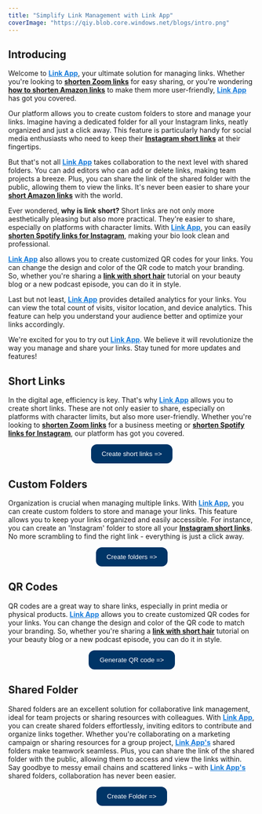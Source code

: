 ```yaml
---
title: "Simplify Link Management with Link App"
coverImage: "https://qiy.blob.core.windows.net/blogs/intro.png"
---
```


## Introducing 

Welcome to <a href="https://linkapp.one" style="color: #1a7ddb;">**Link App**</a>, your ultimate solution for managing links. Whether you're looking to [**shorten Zoom links**](https://linkapp.one) for easy sharing, or you're wondering [**how to shorten Amazon links**](https://linkapp.one) to make them more user-friendly, <a href="https://linkapp.one" style="color: #1a7ddb;">**Link App**</a> has got you covered.

Our platform allows you to create custom folders to store and manage your links. Imagine having a dedicated folder for all your Instagram links, neatly organized and just a click away. This feature is particularly handy for social media enthusiasts who need to keep their [**Instagram short links**](https://linkapp.one) at their fingertips.

But that's not all <a href="https://linkapp.one" style="color: #1a7ddb;">**Link App**</a> takes collaboration to the next level with shared folders. You can add editors who can add or delete links, making team projects a breeze. Plus, you can share the link of the shared folder with the public, allowing them to view the links. It's never been easier to share your [**short Amazon links**](https://linkapp.one) with the world.

Ever wondered, **why is link short?** Short links are not only more aesthetically pleasing but also more practical. They're easier to share, especially on platforms with character limits. With <a href="https://linkapp.one" style="color: #1a7ddb;">**Link App**</a>, you can easily [**shorten Spotify links for Instagram**](https://linkapp.one), making your bio look clean and professional.

<a href="https://linkapp.one" style="color: #1a7ddb;">**Link App**</a> also allows you to create customized QR codes for your links. You can change the design and color of the QR code to match your branding. So, whether you're sharing a [**link with short hair**](https://linkapp.one) tutorial on your beauty blog or a new podcast episode, you can do it in style.

Last but not least, <a href="https://linkapp.one" style="color: #1a7ddb;">**Link App**</a> provides detailed analytics for your links. You can view the total count of visits, visitor location, and device analytics. This feature can help you understand your audience better and optimize your links accordingly.

We're excited for you to try out <a href="https://linkapp.one" style="color: #1a7ddb;">**Link App**</a>. We believe it will revolutionize the way you manage and share your links. Stay tuned for more updates and features!

## Short Links

In the digital age, efficiency is key. That's why <a href="https://linkapp.one" style="color: #1a7ddb;">**Link App**</a> allows you to create short links. These are not only easier to share, especially on platforms with character limits, but also more user-friendly. Whether you're looking to [**shorten Zoom links**](https://linkapp.one) for a business meeting or [**shorten Spotify links for Instagram**](https://linkapp.one), our platform has got you covered. 

<p style="text-align: center;">
    <a href="https://linkapp.one" style="text-decoration: none;">
        <button style="background-color: #003567; color: white; border-radius: 12px; border: 2px solid #003567; padding: 10px 20px; margin: 0;">Create short links =>
        </button>
    </a>
</p>

## Custom Folders

Organization is crucial when managing multiple links. With <a href="https://linkapp.one" style="color: #1a7ddb;">**Link App**</a>, you can create custom folders to store and manage your links. This feature allows you to keep your links organized and easily accessible. For instance, you can create an 'Instagram' folder to store all your [**Instagram short links**](https://linkapp.one). No more scrambling to find the right link - everything is just a click away.

<p style="text-align: center;">
    <a href="https://linkapp.one" style="text-decoration: none;">
        <button style="background-color: #003567; color: white; border-radius: 12px; border: 2px solid #003567; padding: 10px 20px; margin: 0;">Create folders =>
        </button>
    </a>
</p>

## QR Codes

QR codes are a great way to share links, especially in print media or physical products. <a href="https://linkapp.one" style="color: #1a7ddb;">**Link App**</a> allows you to create customized QR codes for your links. You can change the design and color of the QR code to match your branding. So, whether you're sharing a [**link with short hair**](https://linkapp.one) tutorial on your beauty blog or a new podcast episode, you can do it in style.

<p style="text-align: center;">
    <a href="https://linkapp.one" style="text-decoration: none;">
        <button style="background-color: #003567; color: white; border-radius: 12px; border: 2px solid #003567; padding: 10px 20px; margin: 0;">Generate QR code =>
        </button>
    </a>
</p>

## Shared Folder

Shared folders are an excellent solution for collaborative link management, ideal for team projects or sharing resources with colleagues. With <a href="https://linkapp.one" style="color: #1a7ddb;">**Link App**</a>, you can create shared folders effortlessly, inviting editors to contribute and organize links together. Whether you're collaborating on a marketing campaign or sharing resources for a group project, <a href="https://linkapp.one" style="color: #1a7ddb;">**Link App's**</a> shared folders make teamwork seamless. Plus, you can share the link of the shared folder with the public, allowing them to access and view the links within. Say goodbye to messy email chains and scattered links – with <a href="https://linkapp.one" style="color: #1a7ddb;">**Link App's**</a> shared folders, collaboration has never been easier.

<p style="text-align: center;">
    <a href="https://linkapp.one" style="text-decoration: none;">
        <button style="background-color: #003567; color: white; border-radius: 12px; border: 2px solid #003567; padding: 10px 20px; margin: 0;">Create Folder =>
        </button>
    </a>
</p>